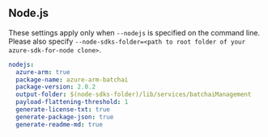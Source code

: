 ## Node.js

These settings apply only when `--nodejs` is specified on the command line.
Please also specify `--node-sdks-folder=<path to root folder of your azure-sdk-for-node clone>`.

``` yaml $(nodejs)
nodejs:
  azure-arm: true
  package-name: azure-arm-batchai
  package-version: 2.0.2
  output-folder: $(node-sdks-folder)/lib/services/batchaiManagement
  payload-flattening-threshold: 1
  generate-license-txt: true
  generate-package-json: true
  generate-readme-md: true
```
